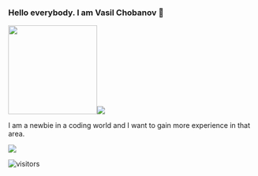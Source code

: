 ### Hello everybody. I am Vasil Chobanov 👋

<img height="180em" src="https://github-readme-stats.vercel.app/api?username=vaskochobanov&show_icons=true&hide_border=true&&count_private=true&include_all_commits=true" /><img src="https://github-readme-stats.vercel.app/api/top-langs/?username=vaskochobanov&theme=<THEME_NAME>" />

I am a newbie in a coding world and I want to gain more experience in that area.

![](https://img.shields.io/badge/Editor-Visual%20Studio%20Code-informational?style=flat&logo=&logoColor=white&color=2bbc8a)

![visitors](https://visitor-badge.glitch.me/badge?page_id=vaskochobanov)

<!--
**vaskochobanov/vaskochobanov** is a ✨ _special_ ✨ repository because its `README.md` (this file) appears on your GitHub profile.

Here are some ideas to get you started:

- 🔭 I’m currently working on ...
- 🌱 I’m currently learning ...
- 👯 I’m looking to collaborate on ...
- 🤔 I’m looking for help with ...
- 💬 Ask me about ...
- 📫 How to reach me: ...
- 😄 Pronouns: ...
- ⚡ Fun fact: ...
-->
